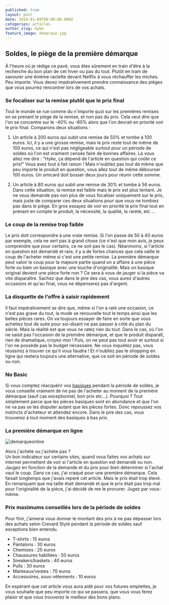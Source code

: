 ```yaml
---
published: true
layout: post
date: 2019-01-09T00:00:00.000Z
categories: articles
author_slug: hyke
feature_image: demarque.jpg
---
```

## Soldes, le piège de la première démarque

À l'heure où je rédige ce pavé, vous êtes sûrement en train d'être à la recherche du bon plan de cet hiver ou pas du tout. Plutôt en train de savourer une énième raclette devant Netflix à vous réchauffer les miches. Peu importe. Vous devez impérativement prendre connaissance des pièges que vous pourrez rencontrer lors de vos achats.

### Se focaliser sur la remise plutôt que le prix final

Tout le monde se rue comme du n'importe quoi sur les premières remises en se prenant le piège de la remise, et non pas du prix. Cela veut dire que l'on se concentre sur le -40% ou -60% alors que l'on devrait en priorité voir le prix final. Comparons deux situations :  

1. Un article à 200 euros qui subit une remise de 50% et tombe à 100 euros. Ici, il y a une grosse remise, mais le prix reste tout de même de 100 euros, ce qui n'est pas négligeable surtout pour un période de soldes où l'on est vraiment censés faire de bonnes affaires. Là vous allez me dire : "Hyke, ça dépend de l'article en question qui coûte ce prix!" Vous avez tout à fait raison ! Mais n'oubliez pas tout de même que peu importe le produit en question, vous allez tout de même débourser 100 euros. Un smicard doit bosser deux jours pour réunir cette somme.  

2. Un article à 80 euros qui subit une remise de 30% et tombe à 56 euros. Dans cette situation, la remise est faible mais le prix est plus tentant. Je ne vous demande pas non plus de vous focaliser uniquement sur le prix, mais juste de comparer ces deux situations pour que vous ne tombiez pas dans le piège. En gros essayez de voir en priorité le prix final tout en prenant en compte le produit, la nécessité, la qualité, la rareté, etc ...

### Le coup de la remise trop faible

Le prix doit correspondre à une vraie remise. Si l'on passe de 50 à 40 euros par exemple, cela ne sert pas à grand chose (ce n'est que mon avis, je peux comprendre que pour certains, ce ne soit pas le cas).
Néanmoins, si l'article en question est demandé et rare, il y a de fortes chances que cela vaille le coup de l'acheter même si c'est une petite remise. La première démarque peut valoir le coup pour la majeure partie quand on a affaire à une pièce forte ou bien un basique avec une touche d'originalité. Mais un basique original devient une pièce forte non ? Ce sera à vous de jauger si la pièce va vite disparaître. Sachez que dans le pire des cas, vous aurez d'autres occasions et qu'au final, vous ne dépenserez pas d'argent.

### La disquette de l'offre à saisir rapidement

Il faut impérativement se dire que, même si l'on a raté une occasion, ce n'est pas grave du tout, la mode se renouvelle tout le temps ainsi que les belles pièces rares. On va toujours essayer de faire en sorte que vous achetiez tout de suite pour soi-disant ne pas passer à côté du plan du siècle. Mais la réalité est que vous ne ratez rien du tout. Dans le cas, où l'on ne saisit pas l'occasion de la première démarque, et que le produit disparaît, rien de dramatique, croyez-moi ! Puis, on ne peut pas tout avoir et surtout si l'on ne possède pas le budget nécessaire. Ne vous inquiétez pas, vous réussirez à trouver ce qu'il vous faudra ! Et n'oubliez pas le shopping en ligne qui restera toujours une alternative, que ce soit en période de soldes ou non.

### No Basic

Si vous comptez réacquérir vos [basiques](http://www.crevardstyle.com/D%C3%A9veloppement-du-Style-part-2) pendant la période de soldes, je vous conseille vraiment de ne pas de l'acheter au moment de la première démarque (sauf cas exceptionnel, bon prix etc...). Pourquoi ? Tout simplement parce que les pièces basiques sont en abondance et que l'on ne va pas se les disputer autant que les pièces fortes. Donc repoussez vos instincts d'acheteur et attendez encore. Dans le pire des cas, vous trouverez à tout moment des basiques à bas prix.

### La première démarque en ligne

![demarqueonline]({{site.url}}/{{site.baseurl}}img/demarqueonline.jpg)

Alors j'achète ou j'achète pas ?  
Un bon indicateur sur certains sites, quand vous faites vos achats sur internet permettent de voir si l'article en question est demandé ou non. Jaugez en fonction de la demande et du prix pour bien déterminer si l'achat vaut le coup. Dans ce cas, j'ai craqué pour une première démarque. Cela faisait longtemps que j'avais reperé cet article. Mais le prix était trop élevé. En remarquant que ma taille était demandé et que le prix était pas trop mal pour l'originalité de la pièce, j'ai décidé de me le procurer. Jugez par vous-même.

### Prix maximums conseillés lors de la période de soldes

Pour finir, j'aimerai vous donner le montant des prix à ne pas dépasser lors des achats selon Crevard Stylé pendant la période de soldes sauf exceptions bien entendu.

* T-shirts : 15 euros
* Pantalons : 30 euros
* Chemises : 25 euros
* Chaussures habillées : 50 euros
* Sneakers/baskets : 40 euros
* Pulls : 30 euros
* Manteaux/vestes : 70 euros
* Accessoires, sous-vêtements : 10 euros

En espérant que cet article vous aura aidé pour vos futures emplettes, je vous souhaite que peu importe ce qui se passera, que vous vous ferez plaisir et que vous trouverez le meilleur des bons plans.
